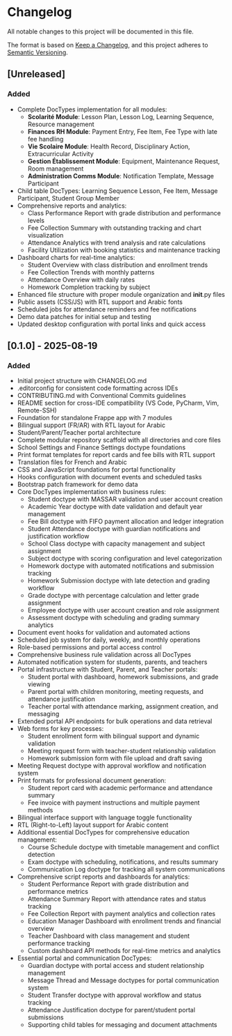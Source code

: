 # Changelog

All notable changes to this project will be documented in this file.

The format is based on [Keep a Changelog](https://keepachangelog.com/en/1.0.0/),
and this project adheres to [Semantic Versioning](https://semver.org/spec/v2.0.0.html).

## [Unreleased]

### Added
- Complete DocTypes implementation for all modules:
  - **Scolarité Module**: Lesson Plan, Lesson Log, Learning Sequence, Resource management
  - **Finances RH Module**: Payment Entry, Fee Item, Fee Type with late fee handling
  - **Vie Scolaire Module**: Health Record, Disciplinary Action, Extracurricular Activity
  - **Gestion Établissement Module**: Equipment, Maintenance Request, Room management
  - **Administration Comms Module**: Notification Template, Message Participant
- Child table DocTypes: Learning Sequence Lesson, Fee Item, Message Participant, Student Group Member
- Comprehensive reports and analytics:
  - Class Performance Report with grade distribution and performance levels
  - Fee Collection Summary with outstanding tracking and chart visualization
  - Attendance Analytics with trend analysis and rate calculations
  - Facility Utilization with booking statistics and maintenance tracking
- Dashboard charts for real-time analytics:
  - Student Overview with class distribution and enrollment trends
  - Fee Collection Trends with monthly patterns
  - Attendance Overview with daily rates
  - Homework Completion tracking by subject
- Enhanced file structure with proper module organization and __init__.py files
- Public assets (CSS/JS) with RTL support and Arabic fonts
- Scheduled jobs for attendance reminders and fee notifications
- Demo data patches for initial setup and testing
- Updated desktop configuration with portal links and quick access

## [0.1.0] - 2025-08-19

### Added
- Initial project structure with CHANGELOG.md
- .editorconfig for consistent code formatting across IDEs
- CONTRIBUTING.md with Conventional Commits guidelines
- README section for cross-IDE compatibility (VS Code, PyCharm, Vim, Remote-SSH)
- Foundation for standalone Frappe app with 7 modules
- Bilingual support (FR/AR) with RTL layout for Arabic
- Student/Parent/Teacher portal architecture
- Complete modular repository scaffold with all directories and core files
- School Settings and Finance Settings doctype foundations
- Print format templates for report cards and fee bills with RTL support
- Translation files for French and Arabic
- CSS and JavaScript foundations for portal functionality
- Hooks configuration with document events and scheduled tasks
- Bootstrap patch framework for demo data
- Core DocTypes implementation with business rules:
  - Student doctype with MASSAR validation and user account creation
  - Academic Year doctype with date validation and default year management
  - Fee Bill doctype with FIFO payment allocation and ledger integration
  - Student Attendance doctype with guardian notifications and justification workflow
  - School Class doctype with capacity management and subject assignment
  - Subject doctype with scoring configuration and level categorization
  - Homework doctype with automated notifications and submission tracking
  - Homework Submission doctype with late detection and grading workflow
  - Grade doctype with percentage calculation and letter grade assignment
  - Employee doctype with user account creation and role assignment
  - Assessment doctype with scheduling and grading summary analytics
- Document event hooks for validation and automated actions
- Scheduled job system for daily, weekly, and monthly operations
- Role-based permissions and portal access control
- Comprehensive business rule validation across all DocTypes
- Automated notification system for students, parents, and teachers
- Portal infrastructure with Student, Parent, and Teacher portals:
  - Student portal with dashboard, homework submissions, and grade viewing
  - Parent portal with children monitoring, meeting requests, and attendance justification
  - Teacher portal with attendance marking, assignment creation, and messaging
- Extended portal API endpoints for bulk operations and data retrieval
- Web forms for key processes:
  - Student enrollment form with bilingual support and dynamic validation
  - Meeting request form with teacher-student relationship validation
  - Homework submission form with file upload and draft saving
- Meeting Request doctype with approval workflow and notification system
- Print formats for professional document generation:
  - Student report card with academic performance and attendance summary
  - Fee invoice with payment instructions and multiple payment methods
- Bilingual interface support with language toggle functionality
- RTL (Right-to-Left) layout support for Arabic content
- Additional essential DocTypes for comprehensive education management:
  - Course Schedule doctype with timetable management and conflict detection
  - Exam doctype with scheduling, notifications, and results summary
  - Communication Log doctype for tracking all system communications
- Comprehensive script reports and dashboards for analytics:
  - Student Performance Report with grade distribution and performance metrics
  - Attendance Summary Report with attendance rates and status tracking
  - Fee Collection Report with payment analytics and collection rates
  - Education Manager Dashboard with enrollment trends and financial overview
  - Teacher Dashboard with class management and student performance tracking
  - Custom dashboard API methods for real-time metrics and analytics
- Essential portal and communication DocTypes:
  - Guardian doctype with portal access and student relationship management
  - Message Thread and Message doctypes for portal communication system
  - Student Transfer doctype with approval workflow and status tracking
  - Attendance Justification doctype for parent/student portal submissions
  - Supporting child tables for messaging and document attachments
